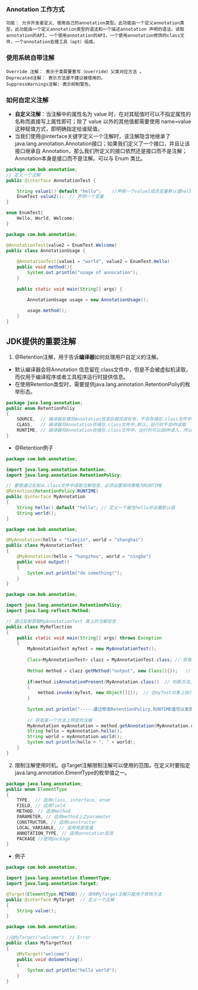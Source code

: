 ﻿### Annotation 工作方式
    功能： 允许开发者定义、使用自己的annotation类型。此功能由一个定义annotation类型。此功能由一个定义annotation类型的语法和一个描述annotation 声明的语法，读取annotation的API，一个使用annotation的API，一个使用annotation修饰的class文件，一个annotation处理工具（apt）组成。
### 使用系统自带注解
    Override 注解： 表示子类需要重写（override）父类对应方法 。
    Deprecated注解： 表示方法是不建议被使用的。
    SuppressWarnings注解: 表示抑制警告。
### 如何自定义注解
* **自定义注解**：当注解中的属性名为 value 时，在对其赋值时可以不指定属性的名称而直接写上属性即可；除了 value 以外的其他值都需要使用 name=value 这种赋值方式，即明确指定给谁赋值。
* 当我们使用@interface关键字定义一个注解时，该注解隐含地继承了java.lang.annotation.Annotation接口；如果我们定义了一个接口，并且让该接口继承自 Annotation，那么我们所定义的接口依然还是接口而不是注解；Annotation本身是接口而不是注解。可以与 Enum 类比。

```java
package com.bob.annotation;
// 定义一个注解
public @interface AnnotationTest {

	String value1() default "hello";	//声明一个value1成员变量默认值hello
	EnumTest value2();  // 声明一个变量
}

enum EnumTest{
	Hello, World, Welcome;
}

package com.bob.annotation;

@AnnotationTest(value2 = EnumTest.Welcome)
public class AnnotationUsage {
	
	@AnnotationTest(value1 = "world", value2 = EnumTest.Hello)
	public void method(){
		System.out.println("usage of annocation");
	}
	
	public static void main(String[] args) {

		AnnotationUsage usage = new AnnotationUsage();
		
		usage.method();
	}
}
```
## JDK提供的重要注解
1. @Retention注解，用于告诉**编译器**如何处理用户自定义的注解。
* 默认编译器会将Annotation 信息留在.class文件中，但是不会被虚拟机读取，而仅用于编译程序或者工具程序运行时提供信息。
* 在使用Retention类型时，需要提供java.lang.annotation.RetentionPoliy的枚举形态。
```java
package java.lang.annotation;
public enum RetentionPoliy
{
    SOURCE,  // 编译器处理完Annotation信息后就完成任务，不会存储在.class文件中
    CLASS,   // 编译器将Annotation存储在.class文件中,默认。运行时不会VM读取
    RUNTIME, // 编译器将Annotation存储在.class文件中。运行时可以由VM读入，所以可以通过反射读取注解
}
```
* @Retention例子
```java
package com.bob.annotation;

import java.lang.annotation.Retention;
import java.lang.annotation.RetentionPolicy;

// 要想通过反射从.class文件中读取注解信息，必须设置保持策略为RUNTIME
@Retention(RetentionPolicy.RUNTIME)
public @interface MyAnnotation
{
	String hello() default "hello";	// 定义一个属性hello并设置默认值
	String world();
}
```
```java
package com.bob.annotation;

@MyAnnotation(hello = "tianjin", world = "shanghai")
public class MyAnnotationTest
{
	@MyAnnotation(hello = "hangzhou", world = "ningbo")
	public void output()
	{
		System.out.println("do something!");
	}
}
```
```java
package com.bob.annotation;

import java.lang.annotation.RetentionPolicy;
import java.lang.reflect.Method;

// 通过反射获取MyAnnotationTest 类上的注解信息
public class MyReflection
{
	public static void main(String[] args) throws Exception
	{
		MyAnnotationTest myTest = new MyAnnotationTest();
		
		Class<MyAnnotationTest> clazz = MyAnnotationTest.class;	// 获取需要反射类的Class对象
		
		Method method = clazz.getMethod("output", new Class[]{});	// 获取需要操作的方法
		
		if(method.isAnnotationPresent(MyAnnotation.class))	// 判断方法上面是否注解元素
		{
			method.invoke(myTest, new Object[]{});	// 在myTest对象上执行获取的方法
		}
		
		System.out.println("-----通过修改RetentionPolicy.RUNTIME值可以发现只有Runtime的注解才可以被反射拿到----");
		
		// 获取某一个方法上特定的注解
		MyAnnotation myAnnotation = method.getAnnotation(MyAnnotation.class);
		String hello = myAnnotation.hello();
		String world = myAnnotation.world();
		System.out.println(hello + ", " + world);
	}
}
```

2. 限制注解使用时机。@Target注解限制注解可以使用的范围。在定义时要指定java.lang.annotation.ElmentType的枚举值之一。
```java
package java.lang.annotation;
public enum ElementType
{
    TYPE,  // 适用class, interface, enum
    FIELD, // 适用field
    METHOD, // 适用method
    PARAMETER, // 适用method上之parameter
    CONSTRUCTOR, // 适用constructor
    LOCAL_VARIABLE, // 适用局部变量
    ANNOTATION_TYPE, // 适用annotation型态
    PACKAGE //使用package
}
```
* 例子
```java
package com.bob.annotation;

import java.lang.annotation.ElementType;
import java.lang.annotation.Target;

@Target(ElementType.METHOD)	// 限制MyTarget注解只能用于修饰方法
public @interface MyTarget	// 定义一个注解
{
	String value();
}
```
```java
package com.bob.annotation;

//@MyTarget("welcome")	// Error
public class MyTargetTest
{
	@MyTarget("welcome")
	public void doSomething()
	{
		System.out.println("hello world");
	}
}
```


